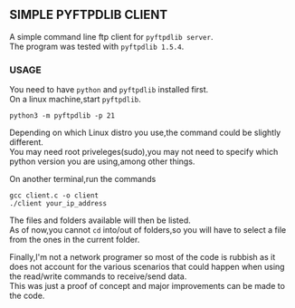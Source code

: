 ## SIMPLE PYFTPDLIB CLIENT

A simple command line ftp client for `pyftpdlib server`.<br>
The program was tested with `pyftpdlib 1.5.4`.<br>

### USAGE

You need to have `python` and `pyftpdlib` installed first.<br> 
On a linux machine,start `pyftpdlib`.

```
python3 -m pyftpdlib -p 21

```

Depending on which Linux distro you use,the command could be slightly different.<br>
You may need root priveleges(sudo),you may not need to specify which python version you are using,among other things.<br>

On another terminal,run the commands

```
gcc client.c -o client
./client your_ip_address

```
The files and folders available will then be listed.<br>
As of now,you cannot `cd` into/out of folders,so you will have to select a file from the ones in the current folder.<br>

Finally,I'm not a network programer so most of the code is rubbish as it does not account for the various scenarios that could happen when using the read/write commands to receive/send data.<br>
This was just a proof of concept and major improvements can be made to the code.<br>


